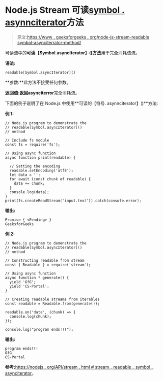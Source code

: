 # Node.js Stream 可读[symbol . asynnciterator]()方法

> 原文:[https://www . geeksforgeeks . org/node-js-stream-readable symbol-asynciterrator-method/](https://www.geeksforgeeks.org/node-js-stream-readablesymbol-asynciterator-method/)

可读流中的**可读【Symbol.asyncIterator】()方法**用于完全消耗该流。

**语法:**

```
readable[Symbol.asyncIterator]()
```

**参数:**此方法不接受任何参数。

**返回值:**返回**asynciterror**完全消耗流。

下面的例子说明了在 Node.js 中使用**可读的【符号. asynnciterator】()**方法:

**例 1:**

```
// Node.js program to demonstrate the     
// readable[Symbol.asyncIterator]()
// method  

// Include fs module
const fs = require('fs');

// Using async function
async function print(readable) {

  // Setting the encoding
  readable.setEncoding('utf8');
  let data = '';
  for await (const chunk of readable) {
    data += chunk;
  }
  console.log(data);
}
print(fs.createReadStream('input.text')).catch(console.error);
```

**输出:**

```
Promise { <Pending> }
GeeksforGeeks
```

**例 2:**

```
// Node.js program to demonstrate the     
// readable[Symbol.asyncIterator]()
// method  

// Constructing readable from stream
const { Readable } = require('stream');

// Using async function
async function * generate() {
  yield 'GfG';
  yield 'CS-Portal';
}

// Creating readable streams from iterables
const readable = Readable.from(generate());

readable.on('data', (chunk) => {
  console.log(chunk);
});

console.log("program ends!!!");
```

**输出:**

```
program ends!!!
GfG
CS-Portal

```

**参考:**[https://nodejs . org/API/stream . html # stream _ readable _ symbol _ asynciterator](https://nodejs.org/api/stream.html#stream_readable_symbol_asynciterator)。